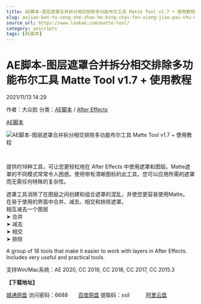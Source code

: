 ```yaml
---
title: AE脚本-图层遮罩合并拆分相交排除多功能布尔工具 Matte Tool v1.7 + 使用教程
slug: aejiao-ben-tu-ceng-zhe-zhao-he-bing-chai-fen-xiang-jiao-pai-chu-duo-gong-neng-bu-er-gong-ju-matte-tool-v1-7-shi-yong-jiao-cheng
source_url: https://www.lookae.com/matte-tool/
category: aescripts
tags: [AE脚本]
---
```

# AE脚本-图层遮罩合并拆分相交排除多功能布尔工具 Matte Tool v1.7 + 使用教程

2021/11/13 14:29

作者：大众脸
分类：[AE脚本](https://www.lookae.com/after-effects/aescripts/) / [After Effects](https://www.lookae.com/after-effects/)

[AE脚本](https://www.lookae.com/tag/ae%e8%84%9a%e6%9c%ac/)

![AE脚本-图层遮罩合并拆分相交排除多功能布尔工具 Matte Tool v1.7 + 使用教程](https://www.lookae.com/wp-content/uploads/2021/11/Matte-Tool.jpg "AE脚本-图层遮罩合并拆分相交排除多功能布尔工具 Matte Tool v1.7 + 使用教程-LookAE.com")

[﻿﻿﻿](https://cloud.video.taobao.com//play/u/705956171/p/1/e/6/t/1/336858094062.mp4)

提供约18种工具，可让您更轻松地在 After Effects 中使用遮罩和图层。Matte遮罩的不同模式常常令人困惑。使用带有清晰图标的此工具，您可以应用所需的遮罩而无需任何特殊的复杂性。

遮罩工具消除了在图层之间创建和组合遮罩的混乱，并使您更容易使用Matte。  
在易于使用的界面中合并、减去、相交和排除遮罩。  
相互减去一个图层  
➤ 合并  
➤ 减去  
➤ 相交  
➤ 排除

A group of 18 tools that make it easier to work with layers in After Effects. Includes very useful and practical tools.

支持Win/Mac系统：AE 2020, CC 2019, CC 2018, CC 2017, CC 2015.3

**【下载地址】**

[城通网盘](https://url62.ctfile.com/f/680462-520606642-5db59c) 访问密码：6688       [百度网盘](https://pan.baidu.com/s/1TO3mfvZD-y4wWa5oOMFyzg) 提取码：xsil           [阿里云盘](https://www.aliyundrive.com/s/Yx2M2Lvfb9C)
